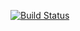 [![Build Status](https://travis-ci.org/VladislavMz/otus-01.svg?branch=main)](https://travis-ci.org/VladislavMz/otus-01)